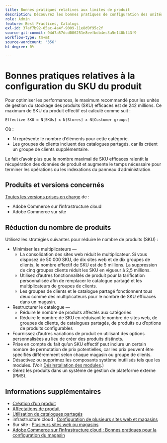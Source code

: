 ```yaml
---
title: Bonnes pratiques relatives aux limites de produit
description: Découvrez les bonnes pratiques de configuration des unités de gestion des stocks de produits (SKU) afin d’optimiser les performances du site.
role: Admin
feature: Best Practices, Catalogs
exl-id: 37af7b92-05ac-4a4f-9009-11e8d9f95c2f
source-git-commit: 94d7a57dcd006251e8eefbdb4ec3a5e140bf43f9
workflow-type: tm+mt
source-wordcount: '356'
ht-degree: 0%

---
```


# Bonnes pratiques relatives à la configuration du SKU du produit

Pour optimiser les performances, le maximum recommandé pour les unités de gestion du stockage des produits (SKU) efficaces est de 242 millions. Ce maximum de SKU du produit effectif est calculé comme suit :

```text
Effective SKU = N[SKUs] x N[Stores] x N[Customer groups]
```

Où :

- N représente le nombre d’éléments pour cette catégorie.
- Les groupes de clients incluent des catalogues partagés, car ils créent un groupe de clients supplémentaire.

Le fait d’avoir plus que le nombre maximal de SKU efficaces ralentit la récupération des données de produit et augmente le temps nécessaire pour terminer les opérations ou les indexations du panneau d’administration.

## Produits et versions concernés

[Toutes les versions prises en charge](../../../release/versions.md) de :

- Adobe Commerce sur l’infrastructure cloud
- Adobe Commerce sur site

## Réduction du nombre de produits

Utilisez les stratégies suivantes pour réduire le nombre de produits (SKU) :

- Minimiser les multiplicateurs —
   - La consolidation des sites web réduit le multiplicateur. Si vous disposez de 50 000 SKU, de dix sites web et de dix groupes de clients, le nombre effectif de SKU est de 5 millions. La suppression de cinq groupes clients réduit les SKU en vigueur à 2,5 millions.
   - Utilisez d’autres fonctionnalités de produit pour la tarification personnalisée afin de remplacer le catalogue partagé et les multiplicateurs de groupes de clients.
   - Les groupes de clients et le catalogue partagé fonctionnent tous deux comme des multiplicateurs pour le nombre de SKU efficaces dans un magasin.
- Restructurer le catalogue —
   - Réduire le nombre de produits affectés aux catégories.
   - Réduire le nombre de SKU en réduisant le nombre de sites web, de groupes de clients, de catalogues partagés, de produits ou d’options de produits configurables
- Fournissez d’autres variations de produit en utilisant des options personnalisées au lieu de créer des produits distincts.
- Prise en compte du fait qu’un SKU effectif peut inclure un certain nombre de permutation de prix potentielles, car les prix peuvent être spécifiés différemment selon chaque magasin ou groupe de clients.
- Désactivez ou supprimez les composants système inutilisés tels que les modules. (Voir  [Désinstallation des modules](../../../installation/tutorials/uninstall-modules.md).)
- Gérez les produits dans un système de gestion de plateforme externe (PMS).

## Informations supplémentaires

- [Création d’un produit](https://experienceleague.adobe.com/docs/commerce-admin/catalog/products/product-create.html)
- [Affectations de produit](https://experienceleague.adobe.com/docs/commerce-admin/catalog/categories/products-in-category/categories-product-assignments.html)
- [Utilisation de catalogues partagés](https://experienceleague.adobe.com/docs/commerce-admin/b2b/shared-catalogs/catalog-shared.html)
- infrastructure cloud : [Configuration de plusieurs sites web et magasins](https://devdocs.magento.com/cloud/project/project-multi-sites.html)
- Sur site : [Plusieurs sites web ou magasins](../../../configuration/multi-sites/ms-overview.md)
- [Adobe Commerce sur l’infrastructure cloud : Bonnes pratiques pour la configuration du magasin](https://devdocs.magento.com/cloud/configure/configure-best-practices.html)
